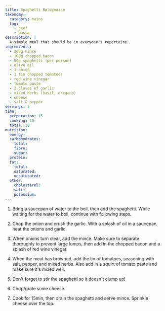 ```yaml
---
title: Spaghetti Bolognaise
taxonomy:
  category: mains
  tag:
    - beef
    - pasta
description: |
  A simple meal that should be in everyone's repertoire.
ingredients:
  - 200g mince
  - 100g chopped bacon
  - 50g spaghetti (per person)
  - olive oil
  - 1 onion
  - 1 tin chopped tomatoes
  - red wine vinegar
  - tomato paste
  - 2 cloves of garlic
  - mixed herbs (basil, oregano)
  - cheese
  - salt & pepper
servings: 2
time:
  preparation: 15
  cooking: 15
  total: 30
nutrition:
  energy:
  carbohydrates:
    total:
    fibre:
    sugar:
  protein:
  fat:
    total:
    saturated:
    unsaturated:
  other:
    cholesterol:
    salt:
    potassium:
---
```


1. Bring a saucepan of water to the boil, then add the spaghetti. While waiting for the water to boil, continue with following steps.

2. Chop the onion and crush the garlic. With a splash of oil in a saucepan, heat the onions and garlic.

3. When onions turn clear, add the mince. Make sure to separate thoroughly to prevent large lumps, then add in the chopped bacon and a splash of red wine vinegar.

4. When the meat has browned, add the tin of tomatoes, seasoning with salt, pepper, and mixed herbs. Also add in a squirt of tomato paste and make sure it's mixed well.

5. Don't forget to stir the spaghetti so it doesn't clump up!

6. Chop/grate some cheese.

7. Cook for 15min, then drain the spaghetti and serve mince. Sprinkle cheese over the top.
